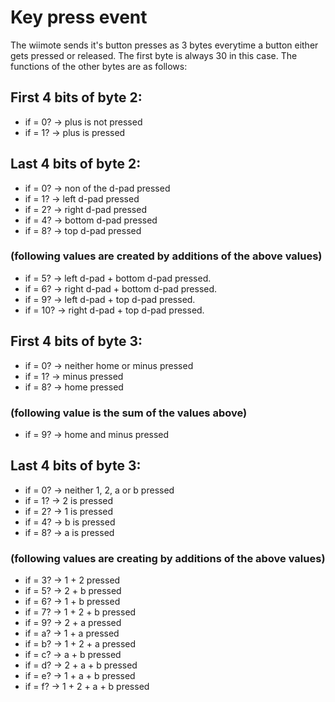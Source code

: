 # Key press event

The wiimote sends it's button presses as 3 bytes everytime a button either gets pressed or
released. The first byte is always 30 in this case. The functions of the other bytes
are as follows:

## First 4 bits of byte 2:
  * if = 0? -> plus is not pressed
  * if = 1? -> plus is pressed
## Last 4 bits of byte 2:
  * if = 0? -> non of the d-pad pressed
  * if = 1? -> left d-pad pressed
  * if = 2? -> right d-pad pressed
  * if = 4? -> bottom d-pad pressed
  * if = 8? -> top d-pad pressed
  ### (following values are created by additions of the above values)
  * if = 5? -> left d-pad + bottom d-pad pressed.
  * if = 6? -> right d-pad + bottom d-pad pressed.
  * if = 9? -> left d-pad + top d-pad pressed.
  * if = 10? -> right d-pad + top d-pad pressed.
## First 4 bits of byte 3:
  * if = 0? -> neither home or minus pressed
  * if = 1? -> minus pressed
  * if = 8? -> home pressed
  ### (following value is the sum of the values above)
  * if = 9? -> home and minus pressed
## Last 4 bits of byte 3:
  * if = 0? -> neither 1, 2, a or b pressed
  * if = 1? -> 2 is pressed
  * if = 2? -> 1 is pressed
  * if = 4? -> b is pressed
  * if = 8? -> a is pressed
  ### (following values are creating by additions of the above values)
  * if = 3? -> 1 + 2 pressed
  * if = 5? -> 2 + b pressed
  * if = 6? -> 1 + b pressed
  * if = 7? -> 1 + 2 + b pressed
  * if = 9? -> 2 + a pressed
  * if = a? -> 1 + a pressed
  * if = b? -> 1 + 2 + a pressed
  * if = c? -> a + b pressed
  * if = d? -> 2 + a + b pressed
  * if = e? -> 1 + a + b pressed
  * if = f? -> 1 + 2 + a + b pressed